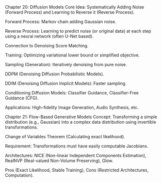 Chapter 20: Diffusion Models
Core Idea: Systematically Adding Noise (Forward Process) and Learning to Reverse it (Reverse Process).

Forward Process: Markov chain adding Gaussian noise.

Reverse Process: Learning to predict noise (or original data) at each step using a neural network (often U-Net based).

Connection to Denoising Score Matching.

Training: Optimizing variational lower bound or simplified objective.

Sampling (Generation): Iteratively denoising from pure noise.

DDPM (Denoising Diffusion Probabilistic Models).

DDIM (Denoising Diffusion Implicit Models): Faster sampling.

Conditioning Diffusion Models: Classifier Guidance, Classifier-Free Guidance (CFG).

Applications: High-fidelity Image Generation, Audio Synthesis, etc.

Chapter 21: Flow-Based Generative Models
Concept: Transforming a simple distribution (e.g., Gaussian) into a complex data distribution using invertible transformations.

Change of Variables Theorem (Calculating exact likelihood).

Requirement: Transformations must have easily computable Jacobians.

Architectures: NICE (Non-linear Independent Components Estimation), RealNVP (Real-valued Non-Volume Preserving), Glow.

Pros (Exact Likelihood, Stable Training), Cons (Restricted Architectures, Computation).
